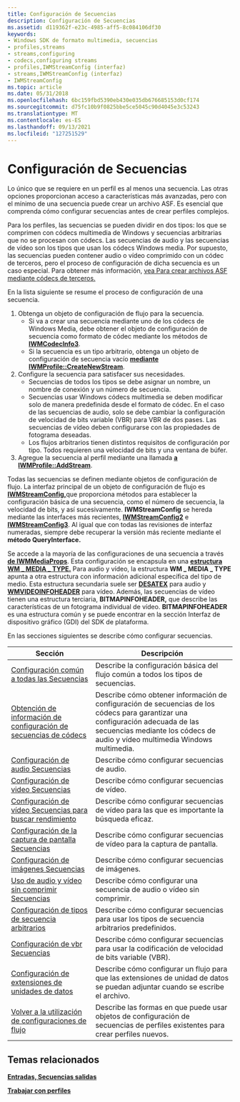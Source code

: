 ```yaml
---
title: Configuración de Secuencias
description: Configuración de Secuencias
ms.assetid: d119362f-e23c-4985-aff5-8c084106df30
keywords:
- Windows SDK de formato multimedia, secuencias
- profiles,streams
- streams,configuring
- codecs,configuring streams
- profiles,IWMStreamConfig (interfaz)
- streams,IWMStreamConfig (interfaz)
- IWMStreamConfig
ms.topic: article
ms.date: 05/31/2018
ms.openlocfilehash: 6bc159fbd5390eb430e035db676685153d0cf174
ms.sourcegitcommit: d75fc10b9f0825bbe5ce5045c90d4045e3c53243
ms.translationtype: MT
ms.contentlocale: es-ES
ms.lasthandoff: 09/13/2021
ms.locfileid: "127251529"
---
```

# <a name="configuring-streams"></a>Configuración de Secuencias

Lo único que se requiere en un perfil es al menos una secuencia. Las otras opciones proporcionan acceso a características más avanzadas, pero con el mínimo de una secuencia puede crear un archivo ASF. Es esencial que comprenda cómo configurar secuencias antes de crear perfiles complejos.

Para los perfiles, las secuencias se pueden dividir en dos tipos: los que se comprimen con códecs multimedia de Windows y secuencias arbitrarias que no se procesan con códecs. Las secuencias de audio y las secuencias de vídeo son los tipos que usan los códecs Windows media. Por supuesto, las secuencias pueden contener audio o vídeo comprimido con un códec de terceros, pero el proceso de configuración de dicha secuencia es un caso especial. Para obtener más información, [vea Para crear archivos ASF mediante códecs de terceros.](to-create-asf-files-using-third-party-codecs.md)

En la lista siguiente se resume el proceso de configuración de una secuencia.

1.  Obtenga un objeto de configuración de flujo para la secuencia.
    -   Si va a crear una secuencia mediante uno de los códecs de Windows Media, debe obtener el objeto de configuración de secuencia como formato de códec mediante los métodos de [**IWMCodecInfo3**](/previous-versions/windows/desktop/api/wmsdkidl/nn-wmsdkidl-iwmcodecinfo3).
    -   Si la secuencia es un tipo arbitrario, obtenga un objeto de configuración de secuencia vacío [**mediante IWMProfile::CreateNewStream**](/previous-versions/windows/desktop/api/Wmsdkidl/nf-wmsdkidl-iwmprofile-createnewstream).
2.  Configure la secuencia para satisfacer sus necesidades.
    -   Secuencias de todos los tipos se debe asignar un nombre, un nombre de conexión y un número de secuencia.
    -   Secuencias usar Windows códecs multimedia se deben modificar solo de manera predefinida desde el formato de códec. En el caso de las secuencias de audio, solo se debe cambiar la configuración de velocidad de bits variable (VBR) para VBR de dos pases. Las secuencias de vídeo deben configurarse con las propiedades de fotograma deseadas.
    -   Los flujos arbitrarios tienen distintos requisitos de configuración por tipo. Todos requieren una velocidad de bits y una ventana de búfer.
3.  Agregue la secuencia al perfil mediante una llamada [**a IWMProfile::AddStream**](/previous-versions/windows/desktop/api/Wmsdkidl/nf-wmsdkidl-iwmprofile-addstream).

Todas las secuencias se definen mediante objetos de configuración de flujo. La interfaz principal de un objeto de configuración de flujo es [**IWMStreamConfig,**](/previous-versions/windows/desktop/api/wmsdkidl/nn-wmsdkidl-iwmstreamconfig)que proporciona métodos para establecer la configuración básica de una secuencia, como el número de secuencia, la velocidad de bits, y así sucesivamente. **IWMStreamConfig** se hereda mediante las interfaces más recientes, [**IWMStreamConfig2**](/previous-versions/windows/desktop/api/wmsdkidl/nn-wmsdkidl-iwmstreamconfig2) e [**IWMStreamConfig3**](/previous-versions/windows/desktop/api/wmsdkidl/nn-wmsdkidl-iwmstreamconfig3). Al igual que con todas las revisiones de interfaz numeradas, siempre debe recuperar la versión más reciente mediante el **método QueryInterface.**

Se accede a la mayoría de las configuraciones de una secuencia a través [**de IWMMediaProps**](/previous-versions/windows/desktop/api/wmsdkidl/nn-wmsdkidl-iwmmediaprops). Esta configuración se encapsula en una [**estructura WM \_ MEDIA \_ TYPE.**](/previous-versions/windows/desktop/api/wmsdkidl/ns-wmsdkidl-wm_media_type) Para audio y vídeo, la estructura **WM \_ MEDIA \_ TYPE** apunta a otra estructura con información adicional específica del tipo de medio. Esta estructura secundaria suele ser [**DESATEX**](/previous-versions/windows/desktop/legacy/dd757720(v=vs.85)) para audio y [**WMVIDEOINFOHEADER**](/previous-versions/windows/desktop/api/wmsdkidl/ns-wmsdkidl-wmvideoinfoheader) para vídeo. Además, las secuencias de vídeo tienen una estructura terciaria, **BITMAPINFOHEADER,** que describe las características de un fotograma individual de vídeo. **BITMAPINFOHEADER** es una estructura común y se puede encontrar en la sección Interfaz de dispositivo gráfico (GDI) del SDK de plataforma.

En las secciones siguientes se describe cómo configurar secuencias.



| Sección                                                                                                          | Descripción                                                                                                                                                     |
|------------------------------------------------------------------------------------------------------------------|-----------------------------------------------------------------------------------------------------------------------------------------------------------------|
| [Configuración común a todas las Secuencias](configuration-common-to-all-streams.md)                                   | Describe la configuración básica del flujo común a todos los tipos de secuencias.                                                                                        |
| [Obtención de información de configuración de secuencias de códecs](getting-stream-configuration-information-from-codecs.md) | Describe cómo obtener información de configuración de secuencias de los códecs para garantizar una configuración adecuada de las secuencias mediante los códecs de audio y vídeo multimedia Windows multimedia. |
| [Configuración de audio Secuencias](configuring-audio-streams.md)                                                       | Describe cómo configurar secuencias de audio.                                                                                                                       |
| [Configuración de video Secuencias](configuring-video-streams.md)                                                       | Describe cómo configurar secuencias de vídeo.                                                                                                                       |
| [Configuración de vídeo Secuencias para buscar rendimiento](configuring-video-streams-for-seeking-performance.md)       | Describe cómo configurar secuencias de vídeo para las que es importante la búsqueda eficaz.                                                                              |
| [Configuración de la captura de pantalla Secuencias](configuring-screen-capture-streams.md)                                     | Describe cómo configurar secuencias de vídeo para la captura de pantalla.                                                                                                    |
| [Configuración de imágenes Secuencias](configuring-image-streams.md)                                                       | Describe cómo configurar secuencias de imágenes.                                                                                                                       |
| [Uso de audio y vídeo sin comprimir Secuencias](using-uncompressed-audio-and-video-streams.md)                     | Describe cómo configurar una secuencia de audio o vídeo sin comprimir.                                                                                                  |
| [Configuración de tipos de secuencia arbitrarios](configuring-arbitrary-stream-types.md)                                     | Describe cómo configurar secuencias para usar los tipos de secuencia arbitrarios predefinidos.                                                                                |
| [Configuración de vbr Secuencias](configuring-vbr-streams.md)                                                           | Describe cómo configurar secuencias para usar la codificación de velocidad de bits variable (VBR).                                                                                     |
| [Configuración de extensiones de unidades de datos](configuring-data-unit-extensions.md)                                         | Describe cómo configurar un flujo para que las extensiones de unidad de datos se puedan adjuntar cuando se escribe el archivo.                                                      |
| [Volver a la utilización de configuraciones de flujo](reusing-stream-configurations.md)                                               | Describe las formas en que puede usar objetos de configuración de secuencias de perfiles existentes para crear perfiles nuevos.                                               |



 

## <a name="related-topics"></a>Temas relacionados

<dl> <dt>

[**Entradas, Secuencias salidas**](inputs-streams-and-outputs.md)
</dt> <dt>

[**Trabajar con perfiles**](working-with-profiles.md)
</dt> </dl>

 

 